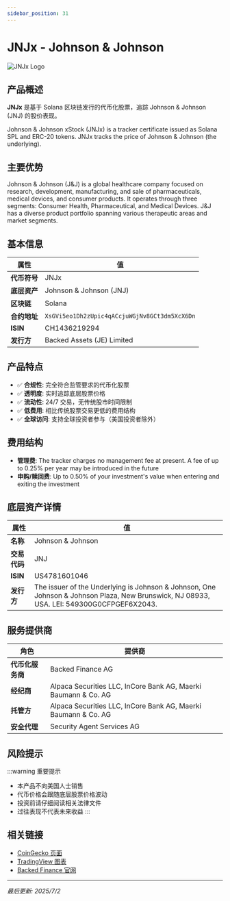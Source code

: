 ```yaml
---
sidebar_position: 31
---
```


# JNJx - Johnson & Johnson

![JNJx Logo](/img/tokens/jnjx.svg)

## 产品概述

**JNJx** 是基于 Solana 区块链发行的代币化股票，追踪 Johnson & Johnson (JNJ) 的股价表现。

Johnson & Johnson xStock (JNJx) is a tracker certificate issued as Solana SPL and ERC-20 tokens. JNJx tracks the price of Johnson & Johnson (the underlying).

## 主要优势

Johnson & Johnson (J&J) is a global healthcare company focused on research, development, manufacturing, and sale of pharmaceuticals, medical devices, and consumer products. It operates through three segments: Consumer Health, Pharmaceutical, and Medical Devices. J&J has a diverse product portfolio spanning various therapeutic areas and market segments.


## 基本信息

| 属性 | 值 |
|------|----|
| **代币符号** | JNJx |
| **底层资产** | Johnson & Johnson (JNJ) |
| **区块链** | Solana |
| **合约地址** | `XsGVi5eo1Dh2zUpic4qACcjuWGjNv8GCt3dm5XcX6Dn` |
| **ISIN** | CH1436219294 |
| **发行方** | Backed Assets (JE) Limited |

## 产品特点

- ✅ **合规性**: 完全符合监管要求的代币化股票
- ✅ **透明度**: 实时追踪底层股票价格
- ✅ **流动性**: 24/7 交易，无传统股市时间限制
- ✅ **低费用**: 相比传统股票交易更低的费用结构
- ✅ **全球访问**: 支持全球投资者参与（美国投资者除外）

## 费用结构

- **管理费**: The tracker charges no management fee at present. A fee of up to 0.25% per year may be introduced in the future
- **申购/赎回费**: Up to 0.50% of your investment's value when entering and exiting the investment

## 底层资产详情

| 属性 | 值 |
|------|----|
| **名称** | Johnson & Johnson |
| **交易代码** | JNJ |
| **ISIN** | US4781601046 |
| **发行方** | The issuer of the Underlying is Johnson & Johnson, One Johnson & Johnson Plaza, New Brunswick, NJ 08933, USA. LEI: 549300G0CFPGEF6X2043. |

## 服务提供商

| 角色 | 提供商 |
|------|----|
| **代币化服务商** | Backed Finance AG |
| **经纪商** | Alpaca Securities LLC, InCore Bank AG, Maerki Baumann & Co. AG |
| **托管方** | Alpaca Securities LLC, InCore Bank AG, Maerki Baumann & Co. AG |
| **安全代理** | Security Agent Services AG |

## 风险提示

:::warning 重要提示
- 本产品不向美国人士销售
- 代币价格会跟随底层股票价格波动
- 投资前请仔细阅读相关法律文件
- 过往表现不代表未来收益
:::

## 相关链接

- [CoinGecko 页面](https://www.coingecko.com/)
- [TradingView 图表](https://www.tradingview.com/)
- [Backed Finance 官网](https://backed.fi/)

---

*最后更新: 2025/7/2*
